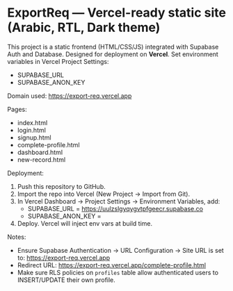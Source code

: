 # ExportReq — Vercel-ready static site (Arabic, RTL, Dark theme)

This project is a static frontend (HTML/CSS/JS) integrated with Supabase Auth and Database.
Designed for deployment on **Vercel**. Set environment variables in Vercel Project Settings:
- SUPABASE_URL
- SUPABASE_ANON_KEY

Domain used: https://export-req.vercel.app

Pages:
- index.html
- login.html
- signup.html
- complete-profile.html
- dashboard.html
- new-record.html

Deployment:
1. Push this repository to GitHub.
2. Import the repo into Vercel (New Project → Import from Git).
3. In Vercel Dashboard → Project Settings → Environment Variables, add:
   - SUPABASE_URL = https://uulzslgyqygvtpfgeecr.supabase.co
   - SUPABASE_ANON_KEY = <your anon key>
4. Deploy. Vercel will inject env vars at build time.

Notes:
- Ensure Supabase Authentication → URL Configuration → Site URL is set to:
  https://export-req.vercel.app
- Redirect URL: https://export-req.vercel.app/complete-profile.html
- Make sure RLS policies on `profiles` table allow authenticated users to INSERT/UPDATE their own profile.

